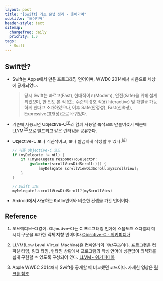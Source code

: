 ```yaml
---
layout: post
title: "[Swift] 기초 문법 정리 - 들어가며"
subtitle: "들어가며"
header-style: text
sitemap:
  changefreq: daily
  priority: 1.0
tags:
  - Swift
---
```


## Swift란?

- Swift는 Apple에서 만든 프로그래밍 언어이며, WWDC 2014에서 처음으로 세상에 공개되었다.

  > 당시 Swift는 빠르고(Fast), 현대적이고(Modern), 안전(Safe)을 위해 설계되었으며, 한 번도 본 적 없는 수준의 상호 작용(Interactive) 및 개발을 가능하게 한다고 소개하였으나, 이후 Safe(안정성), Fast(신속성), Expressive(표현성)으로 바뀌었다.

- 기존에 사용되던 Objective-C<sup>[[1]](#ref1)</sup>와 함께 사용할 목적으로 만들어졌기 때문에 LLVM<sup>[[2]](#ref2)</sup>으로 빌드되고 같은 런타임을 공유한다.

- Objective-C 보다 직관적이고, 보다 깔끔하게 작성할 수 있다.<sup>[[3]](#ref2)</sup>

  ```objective-c
  // 기존 objective-C 코드
  if (myDelegate != nil) {
      if ([myDelegate respondsToSelector:
          @selector(scrollViewDidScroll:)]) {
              [myDelegate scrollViewDidScroll:myScrollView];
      }
  }
  ```

  ```swift
  // Swift 코드
  myDelegate?.scrollViewDidScroll?(myScrollView)
  ```

- Android에서 사용하는 Kotlin언어와 비슷한 컨셉을 가진 언어이다.

## Reference

1. 오브젝티브-C(영어: Objective-C)는 C 프로그래밍 언어에 스몰토크 스타일의 메시지 구문을 추가한 객체 지향 언어이다.<a id="ref1">[Objective-C - 위키피디아](https://ko.wikipedia.org/wiki/오브젝티브-C)</a>

2. LLVM(Low Level Virtual Machine)은 컴파일러의 기반구조이다. 프로그램을 컴파일 타임, 링크 타임, 런타임 상황에서 프로그램의 작성 언어에 상관없이 최적화를 쉽게 구현할 수 있도록 구성되어 있다. <a id="ref2">[LLVM - 위키피디아](https://ko.wikipedia.org/wiki/LLVM)</a>

3. Apple WWDC 2014에서 Swift를 공개할 때 비교했던 코드이다. 자세한 영상은 <a id="ref3">[링크를 참조](https://youtu.be/MO7Ta0DvEWA)</a>
